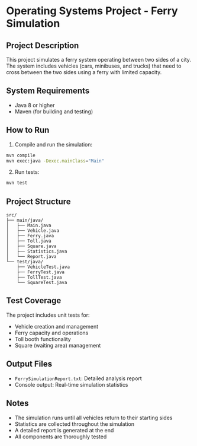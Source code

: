 # Operating Systems Project - Ferry Simulation


## Project Description
This project simulates a ferry system operating between two sides of a city. The system includes vehicles (cars, minibuses, and trucks) that need to cross between the two sides using a ferry with limited capacity.

## System Requirements
- Java 8 or higher
- Maven (for building and testing)

## How to Run
1. Compile and run the simulation:
```bash
mvn compile
mvn exec:java -Dexec.mainClass="Main"
```

2. Run tests:
```bash
mvn test
```

## Project Structure
```
src/
├── main/java/
│   ├── Main.java
│   ├── Vehicle.java
│   ├── Ferry.java
│   ├── Toll.java
│   ├── Square.java
│   ├── Statistics.java
│   └── Report.java
└── test/java/
    ├── VehicleTest.java
    ├── FerryTest.java
    ├── TollTest.java
    └── SquareTest.java
```

## Test Coverage
The project includes unit tests for:
- Vehicle creation and management
- Ferry capacity and operations
- Toll booth functionality
- Square (waiting area) management

## Output Files
- `FerrySimulationReport.txt`: Detailed analysis report
- Console output: Real-time simulation statistics

## Notes
- The simulation runs until all vehicles return to their starting sides
- Statistics are collected throughout the simulation
- A detailed report is generated at the end
- All components are thoroughly tested 
